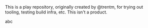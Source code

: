 This is a play repository, originally created by @trentm, for trying out
tooling, testing build infra, etc. This isn't a product.

abc
